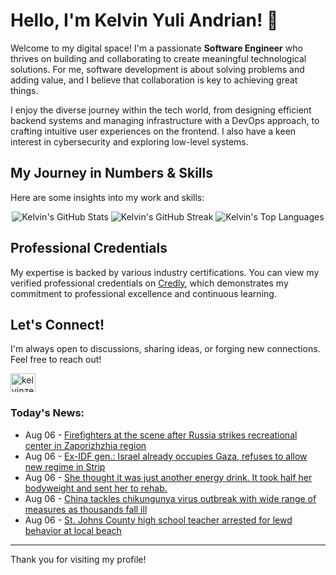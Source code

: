 # Hello, I'm Kelvin Yuli Andrian! 👋

Welcome to my digital space! I'm a passionate **Software Engineer** who thrives on building and collaborating to create meaningful technological solutions. For me, software development is about solving problems and adding value, and I believe that collaboration is key to achieving great things.

I enjoy the diverse journey within the tech world, from designing efficient backend systems and managing infrastructure with a DevOps approach, to crafting intuitive user experiences on the frontend. I also have a keen interest in cybersecurity and exploring low-level systems.

## My Journey in Numbers & Skills

Here are some insights into my work and skills:

<p align="center">
  <img src="https://github-readme-stats.vercel.app/api?username=kelvinzer0&show_icons=true&theme=radical" alt="Kelvin's GitHub Stats" />
  <img src="https://github-readme-streak-stats.herokuapp.com/?user=kelvinzer0&theme=radical" alt="Kelvin's GitHub Streak" />
  <img src="https://github-readme-stats.vercel.app/api/top-langs/?username=kelvinzer0&layout=compact&theme=radical" alt="Kelvin's Top Languages" />
</p>

## Professional Credentials

My expertise is backed by various industry certifications. You can view my verified professional credentials on [Credly](https://www.credly.com/users/kelvin-yuli-andrian/badges), which demonstrates my commitment to professional excellence and continuous learning.

## Let's Connect!

I'm always open to discussions, sharing ideas, or forging new connections. Feel free to reach out!

<p align="left">
    <a href="https://linkedin.com/in/kelvinzero" target="blank"><img align="center" src="https://cdn.jsdelivr.net/npm/simple-icons@3.0.1/icons/linkedin.svg" alt="kelvinzero" height="30" width="40" /></a>
</p>

### Today's News:

<!-- feed start -->
- Aug 06 - [Firefighters at the scene after Russia strikes recreational center in Zaporizhzhia region](https://www.yahoo.com/news/videos/firefighters-scene-russia-strikes-recreational-120422347.html)
- Aug 06 - [Ex-IDF gen.: Israel already occupies Gaza, refuses to allow new regime in Strip](https://www.yahoo.com/news/articles/ex-idf-gen-israel-already-114538913.html)
- Aug 06 - [She thought it was just another energy drink. It took half her bodyweight and sent her to rehab.](https://www.yahoo.com/news/articles/she-thought-just-another-energy-100557845.html)
- Aug 06 - [China tackles chikungunya virus outbreak with wide range of measures as thousands fall ill](https://www.yahoo.com/news/articles/china-tackles-chikungunya-virus-outbreak-072711526.html)
- Aug 06 - [St. Johns County high school teacher arrested for lewd behavior at local beach](https://www.yahoo.com/news/articles/st-johns-county-high-school-014903345.html)
<!-- feed end -->

---

Thank you for visiting my profile!